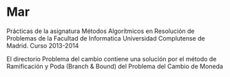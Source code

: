 # Mar

Prácticas de la asignatura Métodos Algorítmicos en Resolución de Problemas de la Facultad de Informatica Universidad Complutense de Madrid. Curso 2013-2014

El directorio Problema del cambio contiene una solución por el método de Ramificación y Poda (Branch & Bound) del Problema del Cambio de Moneda 
